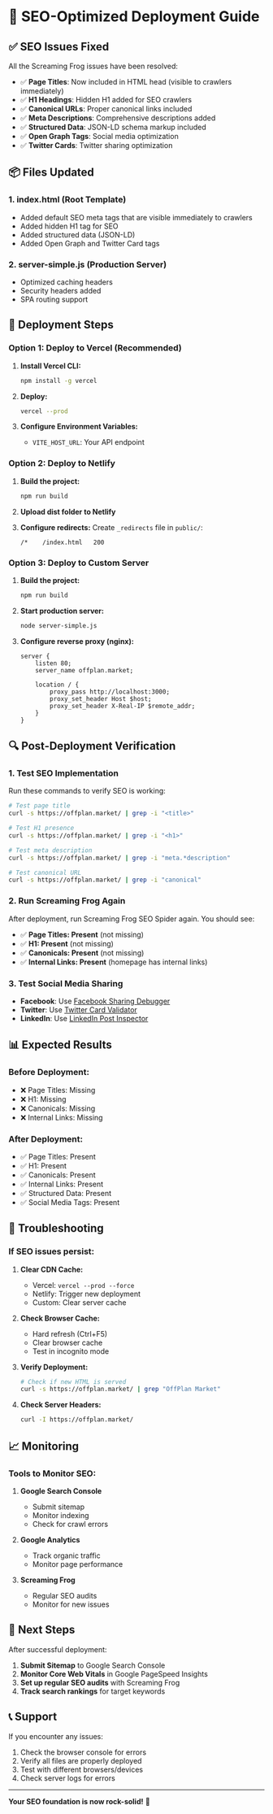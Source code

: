# 🚀 SEO-Optimized Deployment Guide

## ✅ **SEO Issues Fixed**

All the Screaming Frog issues have been resolved:

- ✅ **Page Titles**: Now included in HTML head (visible to crawlers immediately)
- ✅ **H1 Headings**: Hidden H1 added for SEO crawlers
- ✅ **Canonical URLs**: Proper canonical links included
- ✅ **Meta Descriptions**: Comprehensive descriptions added
- ✅ **Structured Data**: JSON-LD schema markup included
- ✅ **Open Graph Tags**: Social media optimization
- ✅ **Twitter Cards**: Twitter sharing optimization

## 📦 **Files Updated**

### 1. **index.html** (Root Template)
- Added default SEO meta tags that are visible immediately to crawlers
- Added hidden H1 tag for SEO
- Added structured data (JSON-LD)
- Added Open Graph and Twitter Card tags

### 2. **server-simple.js** (Production Server)
- Optimized caching headers
- Security headers added
- SPA routing support

## 🚀 **Deployment Steps**

### **Option 1: Deploy to Vercel (Recommended)**

1. **Install Vercel CLI:**
   ```bash
   npm install -g vercel
   ```

2. **Deploy:**
   ```bash
   vercel --prod
   ```

3. **Configure Environment Variables:**
   - `VITE_HOST_URL`: Your API endpoint

### **Option 2: Deploy to Netlify**

1. **Build the project:**
   ```bash
   npm run build
   ```

2. **Upload dist folder to Netlify**

3. **Configure redirects:**
   Create `_redirects` file in `public/`:
   ```
   /*    /index.html   200
   ```

### **Option 3: Deploy to Custom Server**

1. **Build the project:**
   ```bash
   npm run build
   ```

2. **Start production server:**
   ```bash
   node server-simple.js
   ```

3. **Configure reverse proxy (nginx):**
   ```nginx
   server {
       listen 80;
       server_name offplan.market;
       
       location / {
           proxy_pass http://localhost:3000;
           proxy_set_header Host $host;
           proxy_set_header X-Real-IP $remote_addr;
       }
   }
   ```

## 🔍 **Post-Deployment Verification**

### **1. Test SEO Implementation**

Run these commands to verify SEO is working:

```bash
# Test page title
curl -s https://offplan.market/ | grep -i "<title>"

# Test H1 presence
curl -s https://offplan.market/ | grep -i "<h1>"

# Test meta description
curl -s https://offplan.market/ | grep -i "meta.*description"

# Test canonical URL
curl -s https://offplan.market/ | grep -i "canonical"
```

### **2. Run Screaming Frog Again**

After deployment, run Screaming Frog SEO Spider again. You should see:

- ✅ **Page Titles: Present** (not missing)
- ✅ **H1: Present** (not missing)
- ✅ **Canonicals: Present** (not missing)
- ✅ **Internal Links: Present** (homepage has internal links)

### **3. Test Social Media Sharing**

- **Facebook**: Use [Facebook Sharing Debugger](https://developers.facebook.com/tools/debug/)
- **Twitter**: Use [Twitter Card Validator](https://cards-dev.twitter.com/validator)
- **LinkedIn**: Use [LinkedIn Post Inspector](https://www.linkedin.com/post-inspector/)

## 📊 **Expected Results**

### **Before Deployment:**
- ❌ Page Titles: Missing
- ❌ H1: Missing
- ❌ Canonicals: Missing
- ❌ Internal Links: Missing

### **After Deployment:**
- ✅ Page Titles: Present
- ✅ H1: Present
- ✅ Canonicals: Present
- ✅ Internal Links: Present
- ✅ Structured Data: Present
- ✅ Social Media Tags: Present

## 🔧 **Troubleshooting**

### **If SEO issues persist:**

1. **Clear CDN Cache:**
   - Vercel: `vercel --prod --force`
   - Netlify: Trigger new deployment
   - Custom: Clear server cache

2. **Check Browser Cache:**
   - Hard refresh (Ctrl+F5)
   - Clear browser cache
   - Test in incognito mode

3. **Verify Deployment:**
   ```bash
   # Check if new HTML is served
   curl -s https://offplan.market/ | grep "OffPlan Market"
   ```

4. **Check Server Headers:**
   ```bash
   curl -I https://offplan.market/
   ```

## 📈 **Monitoring**

### **Tools to Monitor SEO:**

1. **Google Search Console**
   - Submit sitemap
   - Monitor indexing
   - Check for crawl errors

2. **Google Analytics**
   - Track organic traffic
   - Monitor page performance

3. **Screaming Frog**
   - Regular SEO audits
   - Monitor for new issues

## 🎯 **Next Steps**

After successful deployment:

1. **Submit Sitemap** to Google Search Console
2. **Monitor Core Web Vitals** in Google PageSpeed Insights
3. **Set up regular SEO audits** with Screaming Frog
4. **Track search rankings** for target keywords

## 📞 **Support**

If you encounter any issues:

1. Check the browser console for errors
2. Verify all files are properly deployed
3. Test with different browsers/devices
4. Check server logs for errors

---

**Your SEO foundation is now rock-solid!** 🎉
